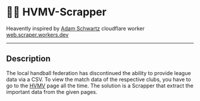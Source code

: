 # 🤾‍♂️ HVMV-Scrapper

Heavently inspired by [Adam Schwartz](https://github.com/adamschwartz) cloudflare worker [web.scraper.workers.dev](https://github.com/adamschwartz/web.scraper.workers.dev)

---

## Description

The local handball federation has discontinued the ability to provide league data via a CSV. To view the match data of the respective clubs, you have to go to the [HVMV](https://hvmv.de/nu-liga/ergebnisse/) page all the time.
The solution is a Scrapper that extract the important data from the given pages.
